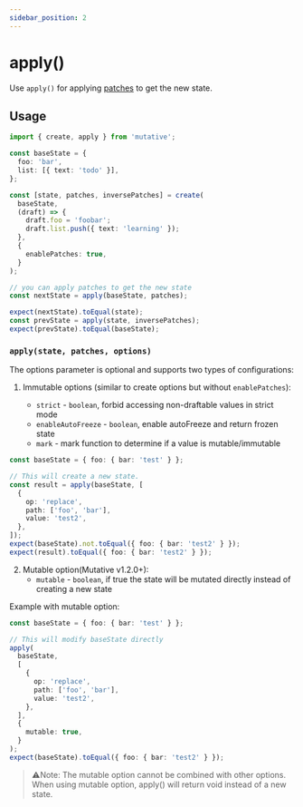 ```yaml
---
sidebar_position: 2
---
```


# apply()

Use `apply()` for applying [patches](/docs/advanced-guides/pathes) to get the new state.

## Usage

```ts
import { create, apply } from 'mutative';

const baseState = {
  foo: 'bar',
  list: [{ text: 'todo' }],
};

const [state, patches, inversePatches] = create(
  baseState,
  (draft) => {
    draft.foo = 'foobar';
    draft.list.push({ text: 'learning' });
  },
  {
    enablePatches: true,
  }
);

// you can apply patches to get the new state
const nextState = apply(baseState, patches);

expect(nextState).toEqual(state);
const prevState = apply(state, inversePatches);
expect(prevState).toEqual(baseState);
```


### `apply(state, patches, options)`

The options parameter is optional and supports two types of configurations:

1. Immutable options (similar to create options but without `enablePatches`):

   - `strict` - `boolean`, forbid accessing non-draftable values in strict mode
   - `enableAutoFreeze` - `boolean`, enable autoFreeze and return frozen state
   - `mark` - mark function to determine if a value is mutable/immutable

```ts
const baseState = { foo: { bar: 'test' } };

// This will create a new state.
const result = apply(baseState, [
  {
    op: 'replace',
    path: ['foo', 'bar'],
    value: 'test2',
  },
]);
expect(baseState).not.toEqual({ foo: { bar: 'test2' } });
expect(result).toEqual({ foo: { bar: 'test2' } });
```

2. Mutable option(Mutative v1.2.0+):
   - `mutable` - `boolean`, if true the state will be mutated directly instead of creating a new state

Example with mutable option:

```ts
const baseState = { foo: { bar: 'test' } };

// This will modify baseState directly
apply(
  baseState,
  [
    {
      op: 'replace',
      path: ['foo', 'bar'],
      value: 'test2',
    },
  ],
  {
    mutable: true,
  }
);
expect(baseState).toEqual({ foo: { bar: 'test2' } });
```

> ⚠️Note: The mutable option cannot be combined with other options. When using mutable option, apply() will return void instead of a new state.

